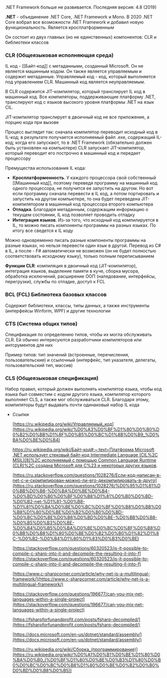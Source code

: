 .NET Framework больше не развивается. Последняя версия: 4.8 (2019)

**.NET** - объединение .NET Core, .NET Framework и Mono. В 2020 .NET Core вобрал все возможности .NET Framework и добавил новую функциональность. Является кросплатформенным

Он состоит из двух главных (но не единственных) компонентов: CLR и библиотеки классов

### **CLR (Общеязыковая исполняющая среда)**

IL код - [[Байт-код]] с метаданными, созданный Microsoft. Он не является машинным кодом. Он также является управляемым и содержит метаданные. Управляемый код - код, который выполняется под управлением CLR. Машинный код является неуправляемым.

В CLR содержится JIT-компилятор, который транслирует IL код в машинный код. Все компиляторы, поддерживающие платформу .NET, транслируют код с языков высокого уровня платформы .NET на язык CIL.

JIT-компилятор транслирует в двоичный код не все приложение, а порцию кода при вызове

Процесс выглядит так: сначала компилятор переводит исходный код в IL-код; в результате получается исполняемый файл .exe, содержащий IL-код; когда его запускают, то в .NET Framework (обязательно должен быть установлен на компьютере) CLR запускает JIT-компилятор, который переводит его построчно в машинный код и передает процессору

Премущества использования IL кода:

- **Кросплатформенность**. У каждого процессора свой собственный [[Машинный код]], поэтому переведя программу на машинный код одного процессора, не получится ее запустить на другом. Но вот если программу сначала перевести в IL код, а потом портировать и запустить на другом компьютере, то она будет переведена JIT-компилятором в машинный код процессора второго компьютера
- **Отладка**. Благодаря метаданным, содержащим информацию о текущем состоянии, IL код позволяет проводить отладку
- **Интеграция языков**. Из-за того, что исходный код компилируется в IL, то можно писать компоненты программы на разных языках. По итогу все сведется к IL коду

Можно одновременно писать разные компоненты программы на разные языках, но нельзя перевести один язык в другой. Перевод из C# в IL, а после - F# автоматически не возможен (он не будет полностью соответствовать исходному языку), только полным переписыванием

**Функции CLR**: компиляция в двоичный код (JIT-компилятор), интеграция языков, выделение памяти в куче, сборка мусора, обработка исключений, расширение ООП (наледование, интерфейсы, перегрузки), службы по отладке, доступ к FCL

### **BCL (FCL) Библиотека базовых классов**

Содержит библиотеки, классы, типы данных, а также инструменты (интерфейсы Winform, WPF) и другие технологии

### **CTS (Система общих типов)**

Спецификация по определению типов, чтобы их могла обслуживать CLR. Ей обычно интересуются разработчики компиляторов или интсрументов для них

Пример типов: тип значений (встроенные, перечисления, пользовательские) и ссылочный (интерфейс, тип указателя, делегаты, пользовательский тип, массив)

### **CLS (Общеязыковая спецификация)**

Набор правил, который должен выполнять компилятор языка, чтобы код языка был совместим с кодом другого языка, компилятор которого выполняет CLS, а также мог обслуживаться CLR. Благодаря этому, компиляторы будут выдавать почти одинаковый набор IL кода

  

- Ссылки
    
    [https://ru.wikipedia.org/wiki/Управляемый_код](https://ru.wikipedia.org/wiki/%D0%A3%D0%BF%D1%80%D0%B0%D0%B2%D0%BB%D1%8F%D0%B5%D0%BC%D1%8B%D0%B9_%D0%BA%D0%BE%D0%B4)
    
    [https://ru.wikipedia.org/wiki/Байт-код#:~:text=Платформа Microsoft .NET использует стековый байт-код Intermediate Language (CIL%2C MSIL)[8]%2C исполняемый с помощью Common Language Runtime (CLR)%2C создана Microsoft для C%23 и некоторых других языков](https://ru.wikipedia.org/wiki/%D0%91%D0%B0%D0%B9%D1%82-%D0%BA%D0%BE%D0%B4#:~:text=%D0%9F%D0%BB%D0%B0%D1%82%D1%84%D0%BE%D1%80%D0%BC%D0%B0%20Microsoft%20.NET%20%D0%B8%D1%81%D0%BF%D0%BE%D0%BB%D1%8C%D0%B7%D1%83%D0%B5%D1%82%20%D1%81%D1%82%D0%B5%D0%BA%D0%BE%D0%B2%D1%8B%D0%B9%20%D0%B1%D0%B0%D0%B9%D1%82%2D%D0%BA%D0%BE%D0%B4%20Intermediate%20Language%20(CIL%2C%20MSIL)%5B8%5D%2C%20%D0%B8%D1%81%D0%BF%D0%BE%D0%BB%D0%BD%D1%8F%D0%B5%D0%BC%D1%8B%D0%B9%20%D1%81%20%D0%BF%D0%BE%D0%BC%D0%BE%D1%89%D1%8C%D1%8E%20Common%20Language%20Runtime%20(CLR)%2C%20%D1%81%D0%BE%D0%B7%D0%B4%D0%B0%D0%BD%D0%B0%20Microsoft%20%D0%B4%D0%BB%D1%8F%20C%23%20%D0%B8%20%D0%BD%D0%B5%D0%BA%D0%BE%D1%82%D0%BE%D1%80%D1%8B%D1%85%20%D0%B4%D1%80%D1%83%D0%B3%D0%B8%D1%85%20%D1%8F%D0%B7%D1%8B%D0%BA%D0%BE%D0%B2).
    
    [https://ru.stackoverflow.com/questions/1028276/Если-код-написан-в-net-с-и-скомпилирован-можно-ли-его-декомпилировать-в-друго](https://ru.stackoverflow.com/questions/1028276/%D0%95%D1%81%D0%BB%D0%B8-%D0%BA%D0%BE%D0%B4-%D0%BD%D0%B0%D0%BF%D0%B8%D1%81%D0%B0%D0%BD-%D0%B2-net-%D1%81-%D0%B8-%D1%81%D0%BA%D0%BE%D0%BC%D0%BF%D0%B8%D0%BB%D0%B8%D1%80%D0%BE%D0%B2%D0%B0%D0%BD-%D0%BC%D0%BE%D0%B6%D0%BD%D0%BE-%D0%BB%D0%B8-%D0%B5%D0%B3%D0%BE-%D0%B4%D0%B5%D0%BA%D0%BE%D0%BC%D0%BF%D0%B8%D0%BB%D0%B8%D1%80%D0%BE%D0%B2%D0%B0%D1%82%D1%8C-%D0%B2-%D0%B4%D1%80%D1%83%D0%B3%D0%BE)
    
    [https://stackoverflow.com/questions/60320523/is-it-possible-to-compile-c-sharp-into-il-and-decompile-the-resulting-il-into-f](https://stackoverflow.com/questions/60320523/is-it-possible-to-compile-c-sharp-into-il-and-decompile-the-resulting-il-into-f)
    
    [https://www.c-sharpcorner.com/article/why-net-is-a-multilingual-framework/](https://www.c-sharpcorner.com/article/why-net-is-a-multilingual-framework/)
    
    [https://stackoverflow.com/questions/196677/can-you-mix-net-languages-within-a-single-project](https://stackoverflow.com/questions/196677/can-you-mix-net-languages-within-a-single-project)
    
    [https://fsharpforfunandprofit.com/posts/fsharp-decompiled/](https://fsharpforfunandprofit.com/posts/fsharp-decompiled/)
    
    [https://docs.microsoft.com/en-us/dotnet/standard/assembly/](https://docs.microsoft.com/en-us/dotnet/standard/assembly/)
    
    [https://ru.wikipedia.org/wiki/Сборка_(программирование)](https://ru.wikipedia.org/wiki/%D0%A1%D0%B1%D0%BE%D1%80%D0%BA%D0%B0_(%D0%BF%D1%80%D0%BE%D0%B3%D1%80%D0%B0%D0%BC%D0%BC%D0%B8%D1%80%D0%BE%D0%B2%D0%B0%D0%BD%D0%B8%D0%B5))